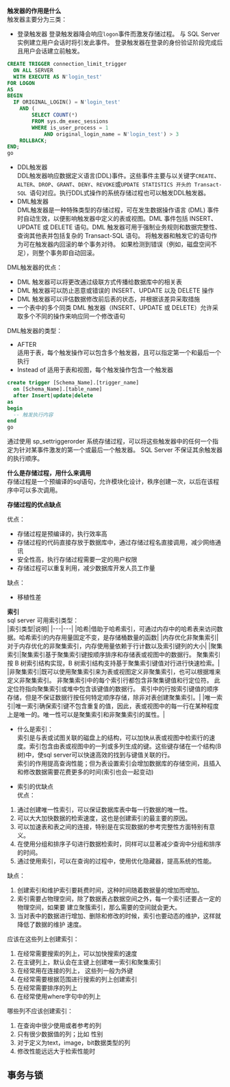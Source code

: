 **触发器的作用是什么**  
触发器主要分为三类：
- 登录触发器
登录触发器降会响应`logon`事件而激发存储过程。 与 SQL Server 实例建立用户会话时将引发此事件。 登录触发器在登录的身份验证阶段完成后且用户会话建立前触发。
``` sql server
CREATE TRIGGER connection_limit_trigger 
  ON ALL SERVER
  WITH EXECUTE AS N'login_test'
FOR LOGON 
AS 
BEGIN
  IF ORIGINAL_LOGIN() = N'login_test'
    AND (
        SELECT COUNT(*)
        FROM sys.dm_exec_sessions
        WHERE is_user_process = 1
            AND original_login_name = N'login_test') > 3
    ROLLBACK;
END;
go
```
- DDL触发器  
DDL触发器响应数据定义语言(DDL)事件。这些事件主要与以关键字`CREATE`、`ALTER`、`DROP`、`GRANT`、`DENY`、`REVOKE`或`UPDATE STATISTICS 开头的 Transact-SQL `语句对应。执行DDL式操作的系统存储过程也可以触发DDL触发器。
- DML触发器  
DML触发器是一种特殊类型的存储过程，可在发生数据操作语言 (DML) 事件时自动生效，以便影响触发器中定义的表或视图。DML 事件包括 INSERT、UPDATE 或 DELETE 语句。DML 触发器可用于强制业务规则和数据完整性、查询其他表并包括复杂的 Transact-SQL 语句。 将触发器和触发它的语句作为可在触发器内回滚的单个事务对待。 如果检测到错误（例如，磁盘空间不足），则整个事务即自动回滚。  

DML触发器的优点：
- DML 触发器可以将更改通过级联方式传播给数据库中的相关表  
- DML 触发器可以防止恶意或错误的 INSERT、UPDATE 以及 DELETE 操作  
- DML 触发器可以评估数据修改前后表的状态，并根据该差异采取措施  
- 一个表中的多个同类 DML 触发器（INSERT、UPDATE 或 DELETE）允许采取多个不同的操作来响应同一个修改语句  

DML触发器的类型：
- AFTER  
适用于表，每个触发操作可以包含多个触发器，且可以指定第一个和最后一个执行  
- Instead of
适用于表和视图，每个触发操作包含一个触发器  

``` sql server
create trigger [Schema_Name].[trigger_name]
  on [Schema_Name].[table_name]
  after Insert|update|delete
as
begin
  -- 触发执行内容
end
go
```
通过使用 sp_settriggerorder 系统存储过程，可以将这些触发器中的任何一个指定为针对某事件激发的第一个或最后一个触发器。 SQL Server 不保证其余触发器的执行顺序。  

**什么是存储过程，用什么来调用**  
存储过程是一个预编译的sql语句，允许模块化设计，秩序创建一次，以后在该程序中可以多次调用。  

**存储过程的优点缺点**  

优点：
- 存储过程是预编译的，执行效率高  
- 存储过程的代码直接存放于数据库中，通过存储过程名直接调用，减少网络通讯  
- 安全性高，执行存储过程需要一定的用户权限  
- 存储过程可以重复利用，减少数据库开发人员工作量  

缺点：  
- 移植性差  

**索引**  
sql server 可用索引类型：  
|索引类型|说明|
|---|---|
|哈希|借助于哈希索引，可通过内存中的哈希表来访问数据。哈希索引的内存用量固定不变，是存储桶数量的函数|
|内存优化非聚集索引|对于内存优化的非聚集索引，内存使用量依赖于行计数以及索引键列的大小|
|聚集索引|聚集索引基于聚集索引键按顺序排序和存储表或视图中的数据行。 聚集索引按 B 树索引结构实现，B 树索引结构支持基于聚集索引键值对行进行快速检索。|
|非聚集索引|既可以使用聚集索引来为表或视图定义非聚集索引，也可以根据堆来定义非聚集索引。 非聚集索引中的每个索引行都包含非聚集键值和行定位符。 此定位符指向聚集索引或堆中包含该键值的数据行。 索引中的行按索引键值的顺序存储，但是不保证数据行按任何特定顺序存储，除非对表创建聚集索引。|
|唯一索引|唯一索引确保索引键不包含重复的值，因此，表或视图中的每一行在某种程度上是唯一的。唯一性可以是聚集索引和非聚集索引的属性。|  

- 什么是索引：  
索引是与表或试图关联的磁盘上的结构，可以加快从表或视图中检索行的速度。索引包含由表或视图中的一列或多列生成的键。这些键存储在一个结构(B树)中，使sql server可以快速高效的找到与键值关联的行。  
索引的作用提高查询性能；但为表设置索引会增加数据库的存储空间，且插入和修改数据需要花费更多的时间(索引也会一起变动)

- 索引的优缺点  
优点：
1. 通过创建唯一性索引，可以保证数据库表中每一行数据的唯一性。  
2. 可以大大加快数据的检索速度，这也是创建索引的最主要的原因。
3. 可以加速表和表之间的连接，特别是在实现数据的参考完整性方面特别有意义。
4. 在使用分组和排序子句进行数据检索时，同样可以显著减少查询中分组和排序的时间。
5. 通过使用索引，可以在查询的过程中，使用优化隐藏器，提高系统的性能。  

缺点：  
1. 创建索引和维护索引要耗费时间，这种时间随着数据量的增加而增加。
2. 索引需要占物理空间，除了数据表占数据空间之外，每一个索引还要占一定的物理空间，如果要
建立聚簇索引，那么需要的空间就会更大。
3. 当对表中的数据进行增加、删除和修改的时候，索引也要动态的维护，这样就降低了数据的维护
速度。  

应该在这些列上创建索引：  
1. 在经常需要搜索的列上，可以加快搜索的速度  
2. 在主键列上，默认会在主键上创建唯一索引和聚集索引  
3. 在经常用在连接的列上， 这些列一般为外键
4. 在经常需要根据范围进行搜索的列上创建索引
5. 在经常需要排序的列上
6. 在经常使用where字句中的列上  

哪些列不应该创建索引：  
1. 在查询中很少使用或者参考的列
2. 只有很少数据值的列；比如 性别
3. 对于定义为text，image，bit数据类型的列
4. 修改性能远远大于检索性能时  

## **事务与锁**
